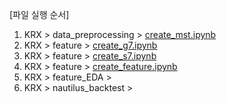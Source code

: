 [파일 실행 순서]

1. KRX > data_preprocessing > [create_mst.ipynb](KRX%2Fdata_preprocessing%2Fcreate_mst.ipynb)
2. KRX > feature > [create_g7.ipynb](KRX%2Ffeature%2Fcreate_g7.ipynb)
3. KRX > feature > [create_s7.ipynb](KRX%2Ffeature%2Fcreate_s7.ipynb)
4. KRX > feature > [create_feature.ipynb](KRX%2Ffeature%2Fcreate_feature.ipynb)
5. KRX > feature_EDA >
6. KRX > nautilus_backtest > 
